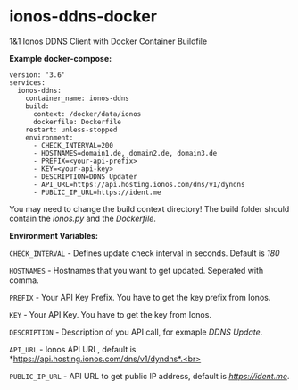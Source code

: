 # ionos-ddns-docker
1&amp;1 Ionos DDNS Client with Docker Container Buildfile

**Example docker-compose:**

```
version: '3.6'
services: 
  ionos-ddns:
    container_name: ionos-ddns
    build:
      context: /docker/data/ionos
      dockerfile: Dockerfile
    restart: unless-stopped
    environment:
      - CHECK_INTERVAL=200
      - HOSTNAMES=domain1.de, domain2.de, domain3.de
      - PREFIX=<your-api-prefix>
      - KEY=<your-api-key>
      - DESCRIPTION=DDNS Updater
      - API_URL=https://api.hosting.ionos.com/dns/v1/dyndns
      - PUBLIC_IP_URL=https://ident.me
```

You may need to change the build context directory! The build folder should contain the *ionos.py* and the *Dockerfile*.

**Environment Variables:**

`CHECK_INTERVAL` - Defines update check interval in seconds. Default is *180*<br>

`HOSTNAMES` - Hostnames that you want to get updated. Seperated with comma.<br>

`PREFIX` - Your API Key Prefix. You have to get the key prefix from Ionos.<br>

`KEY` - Your API Key. You have to get the key from Ionos.<br>

`DESCRIPTION` - Description of you API call, for exmaple *DDNS Update*.<br>

`API_URL` - Ionos API URL, default is *https://api.hosting.ionos.com/dns/v1/dyndns*.<br>

`PUBLIC_IP_URL` - API URL to get public IP address, default is *https://ident.me*.
